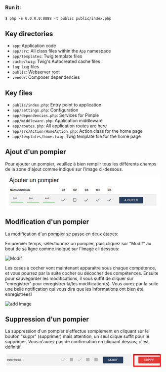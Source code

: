 ### Run it:

`$ php -S 0.0.0.0:8888 -t public public/index.php`

## Key directories

* `app`: Application code
* `app/src`: All class files within the `App` namespace
* `app/templates`: Twig template files
* `cache/twig`: Twig's Autocreated cache files
* `log`: Log files
* `public`: Webserver root
* `vendor`: Composer dependencies

## Key files

* `public/index.php`: Entry point to application
* `app/settings.php`: Configuration
* `app/dependencies.php`: Services for Pimple
* `app/middleware.php`: Application middleware
* `app/routes.php`: All application routes are here
* `app/src/Action/HomeAction.php`: Action class for the home page
* `app/templates/home.twig`: Twig template file for the home page

<h2>Ajout d'un pompier</h2>
<p>Pour ajouter un pompier, veuillez à bien remplir tous les différents champs de la zone d'ajout comme indiqué sur l'image ci-dessous.</p>

![add image](https://github.com/jusolibre/ProjetPompier/blob/master/utils/add.png)

<h2>Modification d'un pompier</h2>
<p>La modification d'un pompier se passe en deux étapes: </p>
<p>En premier temps, sélectionnez un pompier, puis cliquez sur "Modif" au bout de sa ligne comme indiqué sur l'image ci-dessous:</p>

<img src="http://i.imgur.com/hReGhZQ.png" alt="Modif" />

<p>Les cases à cocher vont maintenant apparaitre sous chaque compétence, et vous pourrez par la suite cocher ou décocher des compétences. Ensuite pour sauvegarder les modifications, il vous suffit de cliquer sur "enregistrer" pour enregistrer la/les modification(s). Vous aurez par la suite une belle notification qui vous dira que les informations ont bien été enregistrées!</p>

![add image](http://i.imgur.com/fLiHOSn.png)

<h2>Suppression d'un pompier</h2>
<p>La suppression d'un pompier s'effectue somplement en cliquant sur le bouton "suppr" (supprimer) mais attention, un seul clique suffit pour le supprimer. Vous n'aurez pas de confirmation en cliquant dessus; c'est définitif.</p>

![delete](https://github.com/jusolibre/ProjetPompier/blob/master/utils/delete.png)
